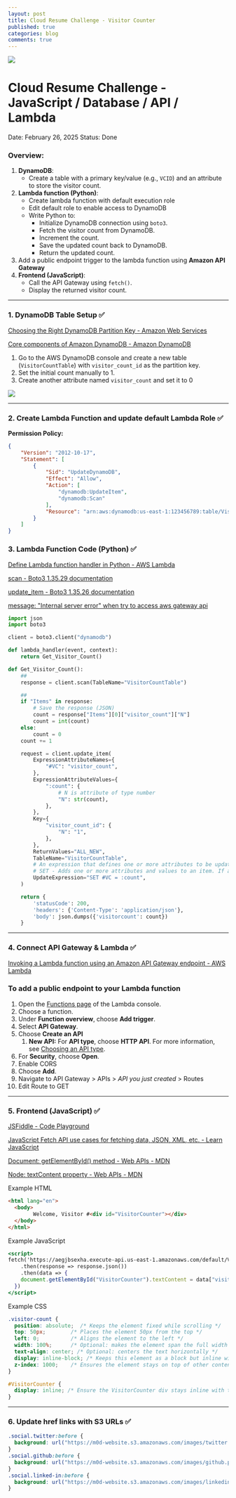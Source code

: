```yaml
---
layout: post
title: Cloud Resume Challenge - Visitor Counter
published: true
categories: blog
comments: true
---
```

![]({{site.baseurl}}/images/crc_visitor_counter.png)

# Cloud Resume Challenge - JavaScript / Database / API / Lambda

Date: February 26, 2025
Status: Done

### Overview:

1. **DynamoDB**:
    - Create a table with a primary key/value (e.g., `VCID`) and an attribute to store the visitor count.
2. **Lambda function (Python)**:
    - Create lambda function with default execution role
    - Edit default role to enable access to DynamoDB
    - Write Python to:
        - Initialize DynamoDB connection using `boto3`.
        - Fetch the visitor count from DynamoDB.
        - Increment the count.
        - Save the updated count back to DynamoDB.
        - Return the updated count.
3. Add a public endpoint trigger to the lambda function using **Amazon API Gateway**
4. **Frontend (JavaScript)**:
    - Call the API Gateway using `fetch()`.
    - Display the returned visitor count.

---

### **1. DynamoDB Table Setup ✅**

[Choosing the Right DynamoDB Partition Key - Amazon Web Services](https://aws.amazon.com/blogs/database/choosing-the-right-dynamodb-partition-key/)

[Core components of Amazon DynamoDB - Amazon DynamoDB](https://docs.aws.amazon.com/amazondynamodb/latest/developerguide/HowItWorks.CoreComponents.html)

1. Go to the AWS DynamoDB console and create a new table (`VisitorCountTable`) with `visitor_count_id` as the partition key.
2. Set the initial count manually to 1.
3. Create another attribute named `visitor_count` and set it to 0

![]({{site.baseurl}}/images/crc_visitor_counter_dynamodb.png)

---

### 2. Create Lambda Function and update default Lambda Role ✅

**Permission Policy:**

```json
{
    "Version": "2012-10-17",
    "Statement": [
        {
            "Sid": "UpdateDynamoDB",
            "Effect": "Allow",
            "Action": [
                "dynamodb:UpdateItem",
                "dynamodb:Scan"
            ],
            "Resource": "arn:aws:dynamodb:us-east-1:123456789:table/VisitorCountTable"
        }
    ]
}
```

### 3. **Lambda Function Code (Python) ✅**

[Define Lambda function handler in Python - AWS Lambda](https://docs.aws.amazon.com/lambda/latest/dg/python-handler.html)

[scan - Boto3 1.35.29 documentation](https://boto3.amazonaws.com/v1/documentation/api/latest/reference/services/dynamodb/client/scan.html)

[update_item - Boto3 1.35.26 documentation](https://boto3.amazonaws.com/v1/documentation/api/latest/reference/services/dynamodb/client/update_item.html)

[message: "Internal server error" when try to access aws gateway api](https://stackoverflow.com/questions/47672377/message-internal-server-error-when-try-to-access-aws-gateway-api)

```python
import json
import boto3

client = boto3.client("dynamodb")

def lambda_handler(event, context):
    return Get_Visitor_Count()

def Get_Visitor_Count():
    ##
    response = client.scan(TableName="VisitorCountTable")

    ##
    if "Items" in response:
        # Save the response (JSON)
        count = response["Items"][0]["visitor_count"]["N"]
        count = int(count)
    else:
        count = 0
    count += 1

    request = client.update_item(
        ExpressionAttributeNames={
            "#VC": "visitor_count",
        },
        ExpressionAttributeValues={
            ":count": {
                # N is attribute of type number
                "N": str(count),
            },
        },
        Key={
            "visitor_count_id": {
                "N": "1",
            },
        },
        ReturnValues="ALL_NEW",
        TableName="VisitorCountTable",
        # An expression that defines one or more attributes to be updated, the action to be performed on them, and new values for them.
        # SET - Adds one or more attributes and values to an item. If any of these attributes already exist, they are replaced by the new values.
        UpdateExpression="SET #VC = :count",
    )

    return {
        'statusCode': 200,
        'headers': {'Content-Type': 'application/json'},
        'body': json.dumps({'visitorcount': count})
    }

```

---

### **4. Connect API Gateway & Lambda ✅**

[Invoking a Lambda function using an Amazon API Gateway endpoint - AWS Lambda](https://docs.aws.amazon.com/lambda/latest/dg/services-apigateway.html)

### To add a public endpoint to your Lambda function

1. Open the [Functions page](https://console.aws.amazon.com/lambda/home#/functions) of the Lambda console.
2. Choose a function.
3. Under **Function overview**, choose **Add trigger**.
4. Select **API Gateway**.
5. Choose **Create an API**
    1. **New API:** For **API type**, choose **HTTP API**. For more information, see [Choosing an API type](https://docs.aws.amazon.com/lambda/latest/dg/services-apigateway.html#services-apigateway-apitypes).
6. For **Security**, choose **Open**.
7. Enable CORS
8. Choose **Add**.
9. Navigate to API Gateway > APIs > *API you just created* > Routes 
10. Edit Route to GET

---

### 5. **Frontend (JavaScript) ✅**

[JSFiddle - Code Playground](https://jsfiddle.net/)

[JavaScript Fetch API use cases for fetching data, JSON, XML, etc. - Learn JavaScript](https://learnjavascript.online/topics/fetch.html)

[Document: getElementById() method - Web APIs - MDN](https://developer.mozilla.org/en-US/docs/Web/API/Document/getElementById)

[Node: textContent property - Web APIs - MDN](https://developer.mozilla.org/en-US/docs/Web/API/Node/textContent#differences_from_innertext)

Example HTML

```html
<html lang="en">
  <body>
		Welcome, Visitor #<div id="VisitorCounter"></div>
  </body>
</html>

```

Example JavaScript

```jsx
<script>
fetch('https://aegjbsexha.execute-api.us-east-1.amazonaws.com/default/VisitorCounter')
    .then(response => response.json())
  	.then(data => {
  	document.getElementById("VisitorCounter").textContent = data["visitorcount"];
  })
</script>
```

Example CSS

```css
.visitor-count {
  position: absolute;  /* Keeps the element fixed while scrolling */
  top: 50px;        /* Places the element 50px from the top */
  left: 0;          /* Aligns the element to the left */
  width: 100%;      /* Optional: makes the element span the full width of the page */
  text-align: center; /* Optional: centers the text horizontally */
  display: inline-block; /* Keeps this element as a block but inline with other elements */
  z-index: 1000;    /* Ensures the element stays on top of other content */
}

#VisitorCounter {
  display: inline; /* Ensure the VisitorCounter div stays inline with the Welcome text */
}
```

---

### 6. Update href links with S3 URLs ✅

```css
.social.twitter:before {
  background: url("https://m0d-website.s3.amazonaws.com/images/twitter.png") center no-repeat;
}
.social.github:before {
  background: url("https://m0d-website.s3.amazonaws.com/images/github.png") center no-repeat;
}
.social.linked-in:before {
  background: url("https://m0d-website.s3.amazonaws.com/images/linkedin.png") center no-repeat;
}
```
